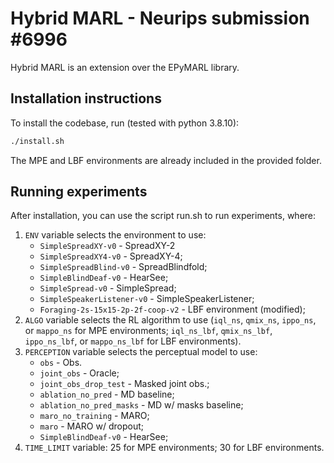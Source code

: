 # Hybrid MARL - Neurips submission #6996

Hybrid MARL is an extension over the EPyMARL library.


## Installation instructions

To install the codebase, run (tested with python 3.8.10): 
```sh
./install.sh
```

The MPE and LBF environments are already included in the provided folder. 

## Running experiments
After installation, you can use the script run.sh to run experiments, where:
1) `ENV` variable selects the environment to use:
    - `SimpleSpreadXY-v0` - SpreadXY-2
    - `SimpleSpreadXY4-v0` - SpreadXY-4;
    - `SimpleSpreadBlind-v0` - SpreadBlindfold;
    - `SimpleBlindDeaf-v0` - HearSee;
    - `SimpleSpread-v0` - SimpleSpread;
    - `SimpleSpeakerListener-v0` - SimpleSpeakerListener;
    - `Foraging-2s-15x15-2p-2f-coop-v2` - LBF environment (modified);
2) `ALGO` variable selects the RL algorithm to use (`iql_ns`, `qmix_ns`, `ippo_ns`, or `mappo_ns` for MPE environments; `iql_ns_lbf`, `qmix_ns_lbf`, `ippo_ns_lbf`, or `mappo_ns_lbf` for LBF environments).
3)  `PERCEPTION` variable selects the perceptual model to use:
    - `obs` - Obs.
    - `joint_obs` - Oracle;
    - `joint_obs_drop_test` - Masked joint obs.;
    - `ablation_no_pred` - MD baseline;
    - `ablation_no_pred_masks` - MD w/ masks baseline;
    - `maro_no_training` - MARO;
    - `maro` - MARO w/ dropout;
    - `SimpleBlindDeaf-v0` - HearSee;
4) `TIME_LIMIT` variable: 25 for MPE environments; 30 for LBF environments.
   
